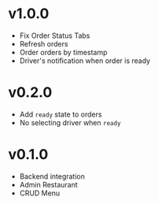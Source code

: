 # v1.0.0
- Fix Order Status Tabs
- Refresh orders
- Order orders by timestamp
- Driver's notification when order is ready

# v0.2.0
- Add `ready` state to orders
- No selecting driver when `ready`

# v0.1.0
- Backend integration
- Admin Restaurant
- CRUD Menu